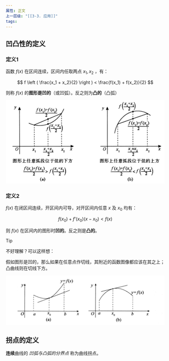 ```yaml
---
属性: 正文
上一层级: "[[3-3. 应用]]"
tags: 
---
```


## 凹凸性的定义

### 定义1

函数 $f(x)$ 在区间连续，区间内任取两点 $x_1, x_2$ ，有：

$$
f \left ( \frac{x_1 + x_2}{2} \right ) < \frac{f(x_1) + f(x_2)}{2}
$$

则称 $f(x)$ 的**图形是凹的**（或凹弧）。反之则为**凸的**（凸弧）

![aotu1](/assets/aotu1.jpg)

### 定义2

$f(x)$ 在闭区间连续，开区间内可导，对开区间内任意 $x$ 及 $x_0$ 均有：

$$
f(x_0)+f’(x_0)(x-x_0) < f(x)
$$

则 $f(x)$ 在区间内的图形时**凹的**。反之则是**凸的**。

> [!tip] 
> 
> 不好理解？可以这样想：
> 
> 假如图形是凹的，那么如果在任意点作切线，其附近的函数图像都应该在其之上；凸曲线则在切线下方。
>
> ![aotu2](/assets/aotu2.jpg)

## 拐点的定义

**连续**曲线的 *凹弧与凸弧的分界点* 称为曲线拐点。